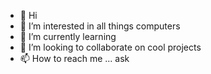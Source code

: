 - 👋 Hi
- 👀 I’m interested in all things computers 
- 🌱 I’m currently learning
- 💞️ I’m looking to collaborate on cool projects
- 📫 How to reach me ... ask

<!---
cameronsoller95/cameronsoller95 is a ✨ special ✨ repository because its `README.md` (this file) appears on your GitHub profile.
You can click the Preview link to take a look at your changes.
--->
